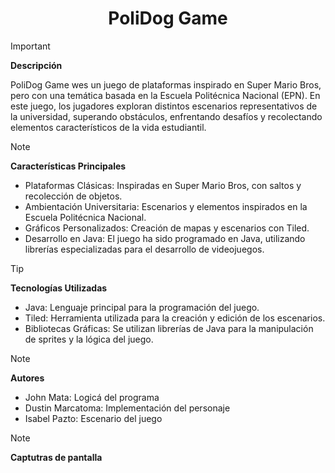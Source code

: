 <h1 align='center'> 
 PoliDog Game 
</h1>


> [!IMPORTANT]
> **Descripción**
>
> PoliDog Game wes un juego de plataformas inspirado en Super Mario Bros, pero con una temática basada en la Escuela Politécnica Nacional (EPN). En este juego, los jugadores exploran distintos escenarios representativos de la universidad, superando obstáculos, enfrentando desafíos y recolectando elementos característicos de la vida estudiantil.
>

> [!NOTE]
> **Características Principales**
>
>  * Plataformas Clásicas: Inspiradas en Super Mario Bros, con saltos y recolección de objetos.
>  * Ambientación Universitaria: Escenarios y elementos inspirados en la Escuela Politécnica Nacional.
>  * Gráficos Personalizados: Creación de mapas y escenarios con Tiled.
>  * Desarrollo en Java: El juego ha sido programado en Java, utilizando librerías especializadas para el desarrollo de videojuegos.

> [!TIP]
> **Tecnologías Utilizadas**
> * Java: Lenguaje principal para la programación del juego.
> * Tiled: Herramienta utilizada para la creación y edición de los escenarios.
> * Bibliotecas Gráficas: Se utilizan librerías de Java para la manipulación de sprites y la lógica del juego.

> [!NOTE]
> **Autores**
> * John Mata: Logicá del programa
> * Dustin Marcatoma: Implementación del personaje
> * Isabel Pazto: Escenario del juego

> [!NOTE]
> **Captutras de pantalla**

